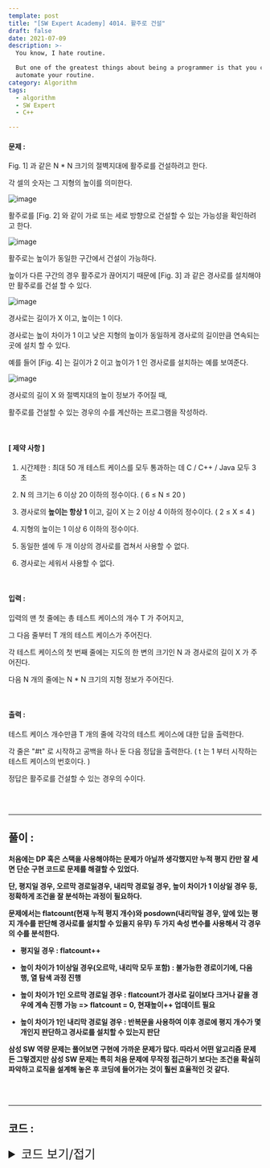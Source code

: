 ```yaml
---
template: post
title: "[SW Expert Academy] 4014. 활주로 건설"
draft: false
date: 2021-07-09
description: >-
  You know, I hate routine.

  But one of the greatest things about being a programmer is that you can
  automate your routine.
category: Algorithm
tags:
  - algorithm
  - SW Expert
  - C++

---
```




#### **문제 :** 

Fig. 1] 과 같은 N * N 크기의 절벽지대에 활주로를 건설하려고 한다.

각 셀의 숫자는 그 지형의 높이를 의미한다.

 ![image](https://user-images.githubusercontent.com/57346455/125011699-ea4ae500-e0a3-11eb-83dc-2090d4929575.png)

활주로를 [Fig. 2] 와 같이 가로 또는 세로 방향으로 건설할 수 있는 가능성을 확인하려고 한다.

![image](https://user-images.githubusercontent.com/57346455/125011729-f8990100-e0a3-11eb-8091-52fe44c5d594.png)

활주로는 높이가 동일한 구간에서 건설이 가능하다.

높이가 다른 구간의 경우 활주로가 끊어지기 때문에 [Fig. 3] 과 같은 경사로를 설치해야만 활주로를 건설 할 수 있다.

![image](https://user-images.githubusercontent.com/57346455/125011777-0a7aa400-e0a4-11eb-8f0d-df404a176003.png)

경사로는 길이가 X 이고, 높이는 1 이다.

경사로는 높이 차이가 1 이고 낮은 지형의 높이가 동일하게 경사로의 길이만큼 연속되는 곳에 설치 할 수 있다.

예를 들어 [Fig. 4] 는 길이가 2 이고 높이가 1 인 경사로를 설치하는 예를 보여준다.

![image](https://user-images.githubusercontent.com/57346455/125011822-21b99180-e0a4-11eb-8a00-82a5f10cad70.png)

경사로의 길이 X 와 절벽지대의 높이 정보가 주어질 때,

활주로를 건설할 수 있는 경우의 수를 계산하는 프로그램을 작성하라.

<br/>

#### **[ 제약 사항 ]**

1. 시간제한 : 최대 50 개 테스트 케이스를 모두 통과하는 데 C / C++ / Java 모두 3 초

2. N 의 크기는 6 이상 20 이하의 정수이다. ( 6 ≤ N ≤ 20 )

3. 경사로의 **높이는 항상 1** 이고, 길이 X 는 2 이상 4 이하의 정수이다. ( 2 ≤ X ≤ 4 )

4. 지형의 높이는 1 이상 6 이하의 정수이다.

5. 동일한 셀에 두 개 이상의 경사로를 겹쳐서 사용할 수 없다.
6. 경사로는 세워서 사용할 수 없다.

<br/>

#### **입력 :**

입력의 맨 첫 줄에는 총 테스트 케이스의 개수 T 가 주어지고,

그 다음 줄부터 T 개의 테스트 케이스가 주어진다.

각 테스트 케이스의 첫 번째 줄에는 지도의 한 변의 크기인 N 과 경사로의 길이 X 가 주어진다.

다음 N 개의 줄에는 N * N 크기의 지형 정보가 주어진다.

<br/>

#### **출력 :** 

테스트 케이스 개수만큼 T 개의 줄에 각각의 테스트 케이스에 대한 답을 출력한다.

각 줄은 "#t" 로 시작하고 공백을 하나 둔 다음 정답을 출력한다. ( t 는 1 부터 시작하는 테스트 케이스의 번호이다. )

정답은 활주로를 건설할 수 있는 경우의 수이다.

<br/>

<br/>

___

## 풀이 :

**처음에는 DP 혹은 스택을 사용해야하는 문제가 아닐까 생각했지만 누적 평지 칸만 잘 세면 단순 구현 코드로 문제를 해결할 수 있었다.**

**단, 평지일 경우, 오르막 경로일경우, 내리막 경로일 경우, 높이 차이가 1 이상일 경우 등, 정확하게 조건을 잘 분석하는 과정이 필요하다.**

**문제에서는 flatcount(현재 누적 평지 개수)와 posdown(내리막일 경우, 앞에 있는 평지 개수를 판단해 경사로를 설치할 수 있을지 유무) 두 가지 속성 변수를 사용해서 각 경우의 수를 분석한다.**

- **평지일 경우 : flatcount++**

- **높이 차이가 1이상일 경우(오르막, 내리막 모두 포함) : 불가능한 경로이기에, 다음 행, 열 탐색 과정 진행**

- **높이 차이가 1인 오르막 경로일 경우 : flatcount가 경사로 길이보다 크거나 같을 경우에 계속 진행 가능 => flatcount = 0, 현재높이++ 업데이트 필요**

- **높이 차이가 1인 내리막 경로일 경우 : 반복문을 사용하여 이후 경로에 평지 개수가 몇 개인지 판단하고 경사로를 설치할 수 있는지 판단**

**삼성 SW 역량 문제는 풀어보면 구현에 가까운 문제가 많다. 따라서 어떤 알고리즘 문제든 그렇겠지만 삼성 SW 문제는 특히 처음 문제에 무작정 접근하기 보다는 조건을 확실히 파악하고 로직을 설계해 놓은 후 코딩에 들어가는 것이 훨씬 효율적인 것 같다.**

<br/>

<br/>

---

## 코드 :

<details>
<summary style="cursor:pointer; font-size:1.5rem">
	코드 보기/접기
</summary>

```c++
#include<iostream>

using namespace std;
int map[20][20];

int testCase() {
    int n, slopelength, runwaycnt = 0;
    bool posdown;
    cin >> n >> slopelength;

    for (int i = 0; i < n; i++)
        for (int j = 0; j < n; j++)
            cin >> map[i][j];

    for (int i = 0; i < n; i++) {
        int flatcnt = 1, curh = map[i][0], j;
        for (j = 1; j < n; j++) {
            int nexth = map[i][j];
            if (curh == nexth) flatcnt++;
            else if (curh - nexth == -1) {
                if (flatcnt >= slopelength) {
                    curh++;
                    flatcnt = 1;
                } else break;
            } else if (curh - nexth == 1) {
                posdown = true;
                for (int k = 1; k < slopelength; k++)
                    if ((j + k) >= n || nexth != map[i][j + k]) {
                        posdown = false;
                        break;
                    }
                if (posdown) {
                    curh--;
                    flatcnt = 0;
                    j += slopelength - 1;
                } else break;
            } else break;
        }

        if (j >= n) runwaycnt++;
    }

    for (int i = 0; i < n; i++) {
        int flatcnt = 1, curh = map[0][i], j;
        for (j = 1; j < n; j++) {
            int nexth = map[j][i];
            if (curh == nexth) flatcnt++;
            else if (curh - nexth == -1) {
                if (flatcnt >= slopelength) {
                    curh++;
                    flatcnt = 1;
                } else break;
            } else if (curh - nexth == 1) {
                posdown = true;
                for (int k = 1; k < slopelength; k++)
                    if ((j + k) >= n || nexth != map[j + k][i]) {
                        posdown = false;
                        break;
                    }
                if (posdown) {
                    curh--;
                    flatcnt = 0;
                    j += slopelength - 1;
                } else break;
            } else break;
        }

        if (j >= n) runwaycnt++;
    }

    return runwaycnt;
}

int main(int argc, char **argv) {
    int test_case, T;

    cin >> T;
    for (test_case = 1; test_case <= T; ++test_case) {
        cout << '#' << test_case << ' ' << testCase() << '\n';
    }
    return 0;
}
```

</details>
<br/>

<br/>

